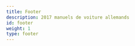 ```yaml
---
title: Footer
description: 2017 manuels de voiture allemands
id: footer
weight: 1
type: footer
---
```

